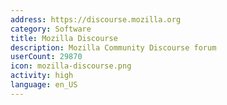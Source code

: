 ```yaml
---
address: https://discourse.mozilla.org
category: Software
title: Mozilla Discourse
description: Mozilla Community Discourse forum
userCount: 29870
icon: mozilla-discourse.png
activity: high
language: en_US
---
```

